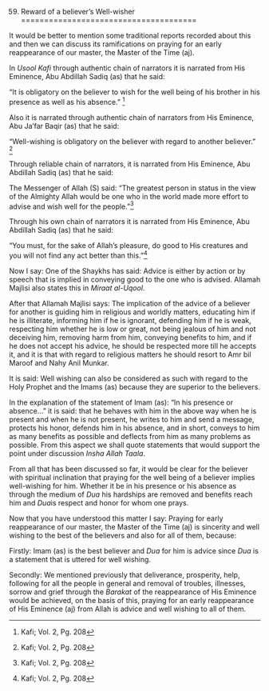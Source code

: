 59. Reward of a believer’s Well-wisher
======================================

It would be better to mention some traditional reports recorded about
this and then we can discuss its ramifications on praying for an early
reappearance of our master, the Master of the Time (aj).

In *Usool Kafi* through authentic chain of narrators it is narrated from
His Eminence, Abu Abdillah Sadiq (as) that he said:

“It is obligatory on the believer to wish for the well being of his
brother in his presence as well as his absence.” [^1]

Also it is narrated through authentic chain of narrators from His
Eminence, Abu Ja’far Baqir (as) that he said:

“Well-wishing is obligatory on the believer with regard to another
believer.” [^2]

Through reliable chain of narrators, it is narrated from His Eminence,
Abu Abdillah Sadiq (as) that he said:

The Messenger of Allah (S) said: “The greatest person in status in the
view of the Almighty Allah would be one who in the world made more
effort to advise and wish well for the people.”[^3]

Through his own chain of narrators it is narrated from His Eminence, Abu
Abdillah Sadiq (as) that he said:

“You must, for the sake of Allah’s pleasure, do good to His creatures
and you will not find any act better than this.”[^4]

Now I say: One of the Shaykhs has said: Advice is either by action or by
speech that is implied in conveying good to the one who is advised.
Allamah Majlisi also states this in *Miraat al-Uqool*.

After that Allamah Majlisi says: The implication of the advice of a
believer for another is guiding him in religious and worldly matters,
educating him if he is illiterate, informing him if he is ignorant,
defending him if he is weak, respecting him whether he is low or great,
not being jealous of him and not deceiving him, removing harm from him,
conveying benefits to him, and if he does not accept his advice, he
should be respected more till he accepts it, and it is that with regard
to religious matters he should resort to Amr bil Maroof and Nahy Anil
Munkar.

It is said: Well wishing can also be considered as such with regard to
the Holy Prophet and the Imams (as) because they are superior to the
believers.

In the explanation of the statement of Imam (as): “In his presence or
absence…” it is said: that he behaves with him in the above way when he
is present and when he is not present, he writes to him and send a
message, protects his honor, defends him in his absence, and in short,
conveys to him as many benefits as possible and deflects from him as
many problems as possible. From this aspect we shall quote statements
that would support the point under discussion *Insha Allah Taala*.

From all that has been discussed so far, it would be clear for the
believer with spiritual inclination that praying for the well being of a
believer implies well-wishing for him. Whether it be in his presence or
his absence as through the medium of *Dua* his hardships are removed and
benefits reach him and *Dua*is respect and honor for whom one prays.

Now that you have understood this matter I say: Praying for early
reappearance of our master, the Master of the Time (aj) is sincerity and
well wishing to the best of the believers and also for all of them,
because:

Firstly: Imam (as) is the best believer and *Dua* for him is advice
since *Dua* is a statement that is uttered for well wishing.

Secondly: We mentioned previously that deliverance, prosperity, help,
following for all the people in general and removal of troubles,
illnesses, sorrow and grief through the *Barakat* of the reappearance of
His Eminence would be achieved, on the basis of this, praying for an
early reappearance of His Eminence (aj) from Allah is advice and well
wishing to all of them.

[^1]: Kafi; Vol. 2, Pg. 208

[^2]: Kafi; Vol. 2, Pg. 208

[^3]: Kafi; Vol. 2, Pg. 208

[^4]: Kafi; Vol. 2, Pg. 208


